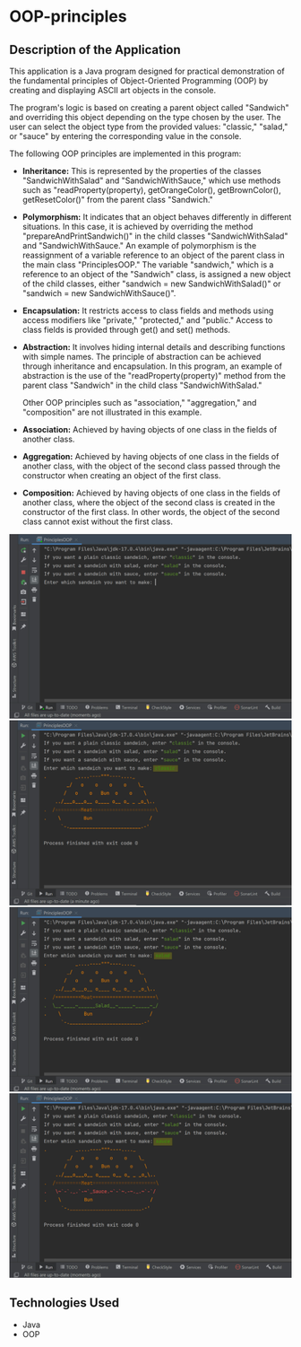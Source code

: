 
<h1>OOP-principles</h1>

 <h2>Description of the Application</h2>
  <p>This application is a Java program designed for practical demonstration of the fundamental principles of 
Object-Oriented Programming (OOP) by creating and displaying ASCII art objects in the console.</p>

  <p>The program's logic is based on creating a parent object called "Sandwich" and overriding this object 
depending on the type chosen by the user. The user can select the object type from the provided values: 
"classic," "salad," or "sauce" by entering the corresponding value in the console.</p>

  <p>The following OOP principles are implemented in this program:</p>

  <ul>
   <li>
<p><b>Inheritance:</b> This is represented by the properties of the classes "SandwichWithSalad" 
and "SandwichWithSauce," which use methods such as "readProperty(property), getOrangeColor(), getBrownColor(), 
getResetColor()" from the parent class "Sandwich."
</p>
</li>

<li>
<p><b>Polymorphism:</b> It indicates that an object behaves differently in different situations. In this case, 
it is achieved by overriding the method "prepareAndPrintSandwich()" in the child classes "SandwichWithSalad" 
and "SandwichWithSauce." An example of polymorphism is the reassignment of a variable reference to an object 
of the parent class in the main class "PrinciplesOOP." The variable "sandwich," which is a reference to an object 
of the "Sandwich" class, is assigned a new object of the child classes, either "sandwich = new SandwichWithSalad()" 
or "sandwich = new SandwichWithSauce()".</p>
</li>

<li>
<p><b>Encapsulation:</b> It restricts access to class fields and methods using access modifiers like "private," 
"protected," and "public." Access to class fields is provided through get() and set() methods.</p>
</li>

<li>
<p><b>Abstraction:</b> It involves hiding internal details and describing functions with simple names. 
The principle of abstraction can be achieved through inheritance and encapsulation. In this program, an example 
of abstraction is the use of the "readProperty(property)" method from the parent class "Sandwich" in the child 
class "SandwichWithSalad."</p>
<p>Other OOP principles such as "association," "aggregation," and "composition" are not illustrated in this example.</p>
</li>

<li>
<p><b>Association:</b> Achieved by having objects of one class in the fields of another class.</p>
</li>

<li>
<p><b>Aggregation:</b> Achieved by having objects of one class in the fields of another class, with the object 
of the second class passed through the constructor when creating an object of the first class.</p>
</li>

<li>
<p><b>Composition:</b> Achieved by having objects of one class in the fields of another class, where the object 
of the second class is created in the constructor of the first class. In other words, the object of the second 
class cannot exist without the first class.</p>
</li>

</ul>

![Request from the program](./assets/request.jpg) 
![A classic sandwich with meat](./assets/classic.jpg) 
![Sandwich with salad](./assets/salad.jpg) 
![Sandwich with sauce](./assets/sause.jpg)

 <h2>Technologies Used</h2>

<ul>
<li>Java</li>
<li>OOP</li>
</ul>


